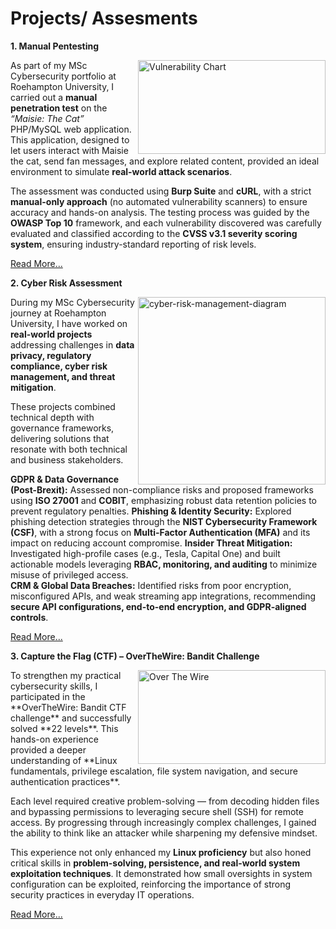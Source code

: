 # Projects/ Assesments 

**1. Manual Pentesting**

<img width="300" height="150" alt="Vulnerability Chart" align="right" width="400" src="https://github.com/user-attachments/assets/31d23919-8840-44c8-8a5b-5d75a310512d" /> As part of my MSc Cybersecurity portfolio at Roehampton University, I carried out a **manual penetration test** on the *“Maisie: The Cat”* PHP/MySQL web application.
This application, designed to let users interact with Maisie the cat, send fan messages, and explore related content, provided an ideal environment to simulate **real-world attack scenarios**.  

The assessment was conducted using **Burp Suite** and **cURL**, with a strict **manual-only approach** (no automated vulnerability scanners) to ensure accuracy and hands-on analysis. The testing process was guided by the **OWASP Top 10** framework, and each vulnerability discovered was carefully evaluated and classified according to the **CVSS v3.1 severity scoring system**, ensuring industry-standard reporting of risk levels.

[Read More...](docs/link.md) 


**2. Cyber Risk Assessment**

<img width="300" height="300" alt="cyber-risk-management-diagram" align="right" width="400" src="https://github.com/user-attachments/assets/3376891f-9df8-4c3e-af45-fc837232dde4" /> During my MSc Cybersecurity journey at Roehampton University, I have worked on **real-world projects** addressing challenges in **data privacy, regulatory compliance, cyber risk management, and threat mitigation**. 

These projects combined technical depth with governance frameworks, delivering solutions that resonate with both technical and business stakeholders.  

**GDPR & Data Governance (Post-Brexit):** Assessed non-compliance risks and proposed frameworks using **ISO 27001** and **COBIT**, emphasizing robust data retention policies to prevent regulatory penalties.
**Phishing & Identity Security:** Explored phishing detection strategies through the **NIST Cybersecurity Framework (CSF)**, with a strong focus on **Multi-Factor Authentication (MFA)** and its impact on reducing account compromise.
**Insider Threat Mitigation:** Investigated high-profile cases (e.g., Tesla, Capital One) and built actionable models leveraging **RBAC, monitoring, and auditing** to minimize misuse of privileged access.  
**CRM & Global Data Breaches:** Identified risks from poor encryption, misconfigured APIs, and weak streaming app integrations, recommending **secure API configurations, end-to-end encryption, and GDPR-aligned controls**. 

[Read More...](docs/link.md)


**3. Capture the Flag (CTF) – OverTheWire: Bandit Challenge** 

<img width="300" height="150" alt="Over The Wire" align="right" width="400" src="https://github.com/user-attachments/assets/c294d6a4-df25-4186-bb11-091be97a899c" />
To strengthen my practical cybersecurity skills, I participated in the **OverTheWire: Bandit CTF challenge** and successfully solved **22 levels**. This hands-on experience provided a deeper understanding of **Linux fundamentals, privilege escalation, file system navigation, and secure authentication practices**.  

Each level required creative problem-solving — from decoding hidden files and bypassing permissions to leveraging secure shell (SSH) for remote access. By progressing through increasingly complex challenges, I gained the ability to think like an attacker while sharpening my defensive mindset.  

This experience not only enhanced my **Linux proficiency** but also honed critical skills in **problem-solving, persistence, and real-world system exploitation techniques**. It demonstrated how small oversights in system configuration can be exploited, reinforcing the importance of strong security practices in everyday IT operations.  

[Read More...](docs/link.md)
